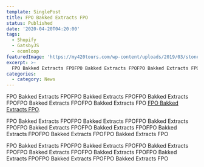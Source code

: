 ```yaml
---
template: SinglePost
title: FPO Bakked Extracts FPO
status: Published
date: '2020-04-20T04:20:00'
tags:
  - Shopify
  - GatsbyJS
  - ecomloop
featuredImage: 'https://my420tours.com/wp-content/uploads/2019/03/stoner-stereotypes-feature-image.jpg'
excerpt: >-
  FPO Bakked Extracts FPOFPO Bakked Extracts FPOFPO Bakked Extracts FPOFPO Bakked Extracts FPOFPO Bakked Extracts FPOFPO Bakked Extracts FPOFPO Bakked Extracts FPOFPO Bakked Extracts FPOFPO Bakked Extracts FPOFPO Bakked Extracts FPOFPO Bakked Extracts FPO
categories:
  - category: News
---
```


FPO Bakked Extracts FPOFPO Bakked Extracts FPOFPO Bakked Extracts FPOFPO Bakked Extracts FPOFPO Bakked Extracts FPO [FPO Bakked Extracts FPO](https://bakked.com).

FPO Bakked Extracts FPOFPO Bakked Extracts FPOFPO Bakked Extracts FPOFPO Bakked Extracts FPOFPO Bakked Extracts FPOFPO Bakked Extracts FPOFPO Bakked Extracts FPOFPO Bakked Extracts FPO

FPO Bakked Extracts FPOFPO Bakked Extracts FPOFPO Bakked Extracts FPOFPO Bakked Extracts FPOFPO Bakked Extracts FPOFPO Bakked Extracts FPOFPO Bakked Extracts FPOFPO Bakked Extracts FPO
